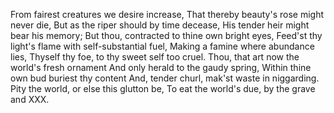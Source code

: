 From fairest creatures we desire increase,
That thereby beauty's rose might never die,
But as the riper should by time decease,
His tender heir might bear his memory;
But thou, contracted to thine own bright eyes,
Feed'st thy light's flame with self-substantial fuel,
Making a famine where abundance lies,
Thyself thy foe, to thy sweet self too cruel.
Thou, that art now the world's fresh ornament
And only herald to the gaudy spring,
Within thine own bud buriest thy content
And, tender churl, mak'st waste in niggarding.
    Pity the world, or else this glutton be,
    To eat the world's due, by the grave and XXX.
